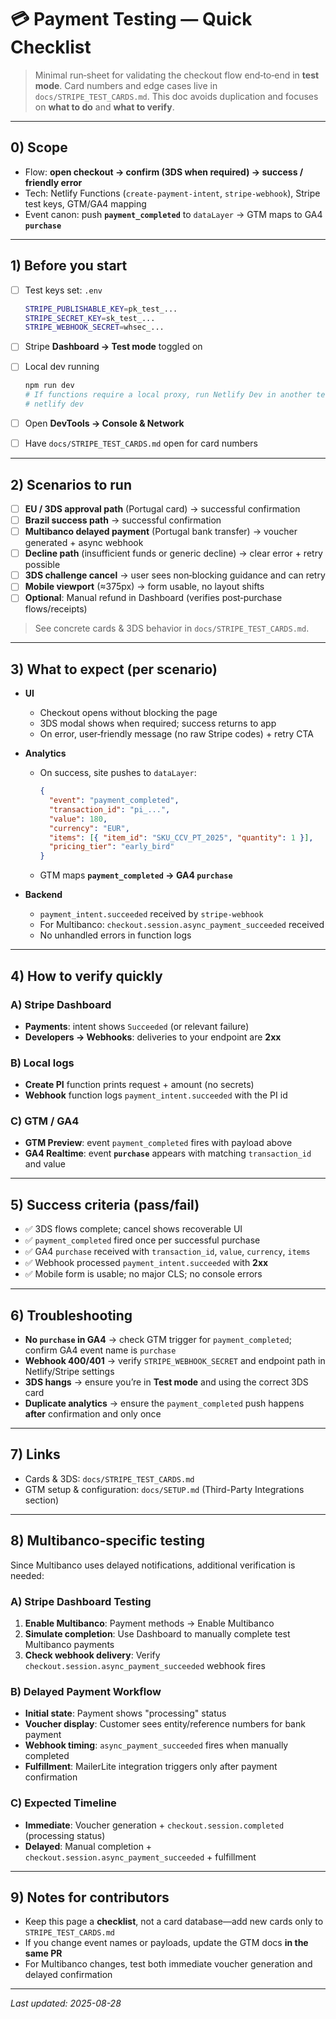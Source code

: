 # 💳 Payment Testing — Quick Checklist

> Minimal run‑sheet for validating the checkout flow end‑to‑end in **test mode**. Card numbers and edge cases live in `docs/STRIPE_TEST_CARDS.md`. This doc avoids duplication and focuses on **what to do** and **what to verify**.

---

## 0) Scope

* Flow: **open checkout → confirm (3DS when required) → success / friendly error**
* Tech: Netlify Functions (`create-payment-intent`, `stripe-webhook`), Stripe test keys, GTM/GA4 mapping
* Event canon: push **`payment_completed`** to `dataLayer` → GTM maps to GA4 **`purchase`**

---

## 1) Before you start

* [ ] Test keys set: `.env`

  ```bash
  STRIPE_PUBLISHABLE_KEY=pk_test_...
  STRIPE_SECRET_KEY=sk_test_...
  STRIPE_WEBHOOK_SECRET=whsec_...
  ```
* [ ] Stripe **Dashboard → Test mode** toggled on
* [ ] Local dev running

  ```bash
  npm run dev
  # If functions require a local proxy, run Netlify Dev in another terminal
  # netlify dev
  ```
* [ ] Open **DevTools → Console & Network**
* [ ] Have `docs/STRIPE_TEST_CARDS.md` open for card numbers

---

## 2) Scenarios to run

* [ ] **EU / 3DS approval path** (Portugal card) → successful confirmation
* [ ] **Brazil success path** → successful confirmation
* [ ] **Multibanco delayed payment** (Portugal bank transfer) → voucher generated + async webhook
* [ ] **Decline path** (insufficient funds or generic decline) → clear error + retry possible
* [ ] **3DS challenge cancel** → user sees non‑blocking guidance and can retry
* [ ] **Mobile viewport** (≈375px) → form usable, no layout shifts
* [ ] **Optional**: Manual refund in Dashboard (verifies post‑purchase flows/receipts)

> See concrete cards & 3DS behavior in `docs/STRIPE_TEST_CARDS.md`.

---

## 3) What to expect (per scenario)

* **UI**

  * Checkout opens without blocking the page
  * 3DS modal shows when required; success returns to app
  * On error, user‑friendly message (no raw Stripe codes) + retry CTA
* **Analytics**

  * On success, site pushes to `dataLayer`:

    ```json
    {
      "event": "payment_completed",
      "transaction_id": "pi_...",
      "value": 180,
      "currency": "EUR",
      "items": [{ "item_id": "SKU_CCV_PT_2025", "quantity": 1 }],
      "pricing_tier": "early_bird"
    }
    ```
  * GTM maps **`payment_completed` → GA4 `purchase`**
* **Backend**

  * `payment_intent.succeeded` received by `stripe-webhook`
  * For Multibanco: `checkout.session.async_payment_succeeded` received
  * No unhandled errors in function logs

---

## 4) How to verify quickly

### A) Stripe Dashboard

* **Payments**: intent shows `Succeeded` (or relevant failure)
* **Developers → Webhooks**: deliveries to your endpoint are **2xx**

### B) Local logs

* **Create PI** function prints request + amount (no secrets)
* **Webhook** function logs `payment_intent.succeeded` with the PI id

### C) GTM / GA4

* **GTM Preview**: event `payment_completed` fires with payload above
* **GA4 Realtime**: event **`purchase`** appears with matching `transaction_id` and value

---

## 5) Success criteria (pass/fail)

* ✅ 3DS flows complete; cancel shows recoverable UI
* ✅ `payment_completed` fired once per successful purchase
* ✅ GA4 `purchase` received with `transaction_id`, `value`, `currency`, `items`
* ✅ Webhook processed `payment_intent.succeeded` with **2xx**
* ✅ Mobile form is usable; no major CLS; no console errors

---

## 6) Troubleshooting

* **No `purchase` in GA4** → check GTM trigger for `payment_completed`; confirm GA4 event name is `purchase`
* **Webhook 400/401** → verify `STRIPE_WEBHOOK_SECRET` and endpoint path in Netlify/Stripe settings
* **3DS hangs** → ensure you’re in **Test mode** and using the correct 3DS card
* **Duplicate analytics** → ensure the `payment_completed` push happens **after** confirmation and only once

---

## 7) Links

* Cards & 3DS: `docs/STRIPE_TEST_CARDS.md`
* GTM setup & configuration: `docs/SETUP.md` (Third-Party Integrations section)

---

## 8) Multibanco-specific testing

Since Multibanco uses delayed notifications, additional verification is needed:

### A) Stripe Dashboard Testing
1. **Enable Multibanco**: Payment methods → Enable Multibanco
2. **Simulate completion**: Use Dashboard to manually complete test Multibanco payments
3. **Check webhook delivery**: Verify `checkout.session.async_payment_succeeded` webhook fires

### B) Delayed Payment Workflow
* **Initial state**: Payment shows "processing" status
* **Voucher display**: Customer sees entity/reference numbers for bank payment
* **Webhook timing**: `async_payment_succeeded` fires when manually completed
* **Fulfillment**: MailerLite integration triggers only after payment confirmation

### C) Expected Timeline
* **Immediate**: Voucher generation + `checkout.session.completed` (processing status)
* **Delayed**: Manual completion + `checkout.session.async_payment_succeeded` + fulfillment

---

## 9) Notes for contributors

* Keep this page a **checklist**, not a card database—add new cards only to `STRIPE_TEST_CARDS.md`
* If you change event names or payloads, update the GTM docs **in the same PR**
* For Multibanco changes, test both immediate voucher generation and delayed confirmation

---

*Last updated: 2025-08-28*
